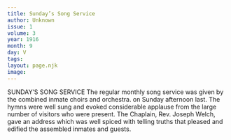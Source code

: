 ```yaml
---
title: Sunday’s Song Service
author: Unknown
issue: 1
volume: 3
year: 1916
month: 9
day: V
tags:
layout: page.njk
image:
---
```

SUNDAY’S SONG SERVICE       The regular monthly song service was given by the combined inmate choirs and orchestra. on Sunday afternoon last. The hymns were well sung and evoked considerable applause from the large number of visitors who were present. The Chaplain, Rev. Joseph Welch, gave an address which was well spiced with telling truths that pleased and edified the assembled inmates and guests. 

